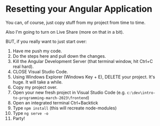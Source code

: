 # Resetting your Angular Application

You can, of course, just copy stuff from my project from time to time.

Also I'm going to turn on Live Share (more on that in a bit).

BUT, if you really want to just start over:

1. Have me push my code.
2. Do the steps here [](./how-to-sync-your-fork.md) and pull down the changes.
3. Kill the Angular Development Server (that terminal window, hit Ctrl+C real hard).
4. CLOSE Visual Studio Code.
5. Using Windows Explorer (Windows Key + E), DELETE your project. It's huge. It will take a while.
6. Copy my project over.
7. Open your new fresh project in Visual Studio Code (e.g. `c:\dev\intro-to-programming-march-2023\frontend`)
8. Open an integrated terminal Ctrl+Backtick
9. Type `npm install` (this will recreate node-modules)
10. Type `ng serve -o`
11. Party!